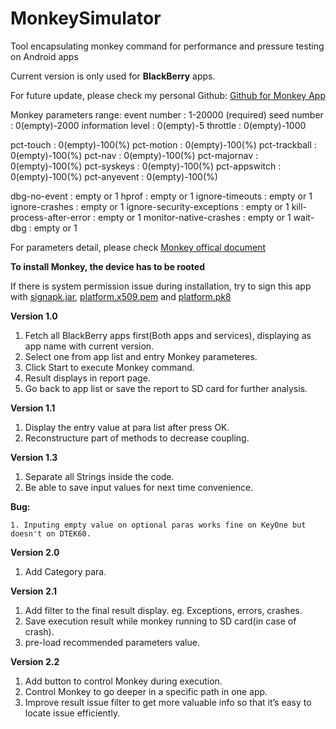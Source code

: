 # MonkeySimulator
Tool encapsulating monkey command for performance and pressure testing on Android apps

Current version is only used for **BlackBerry** apps.

For future update, please check my personal Github:
[Github for Monkey App](https://github.com/Ruins7/MonkeySimulator)

Monkey parameters range:
event number : 1-20000 (required)
seed number : 0(empty)-2000
information level : 0(empty)-5
throttle : 0(empty)-1000

pct-touch : 0(empty)-100(%)
pct-motion : 0(empty)-100(%)
pct-trackball : 0(empty)-100(%)
pct-nav : 0(empty)-100(%)
pct-majornav : 0(empty)-100(%)
pct-syskeys : 0(empty)-100(%)
pct-appswitch : 0(empty)-100(%)
pct-anyevent : 0(empty)-100(%)

dbg-no-event : empty or 1
hprof : empty or 1
ignore-timeouts : empty or 1
ignore-crashes : empty or 1
ignore-security-exceptions : empty or 1
kill-process-after-error : empty or 1
monitor-native-crashes : empty or 1
wait-dbg : empty or 1

For parameters detail, please check [Monkey offical document](https://developer.android.com/studio/test/monkey.html)

**To install Monkey, the device has to be rooted**

If there is system permission issue during installation, try to sign this app with 
[signapk.jar](https://drive.google.com/file/d/0B2nrgXGUhkR8UDhIM2NjaEtNWnc/view?usp=sharing), [platform.x509.pem](https://drive.google.com/file/d/0B2nrgXGUhkR8T0VuVW1kUXluZjg/view?usp=sharing) and [platform.pk8](https://drive.google.com/file/d/0B2nrgXGUhkR8bHVBWjZRVjZYNTg/view?usp=sharing)

**Version 1.0**

1. Fetch all BlackBerry apps first(Both apps and services), displaying as app name with current version.
2. Select one from app list and entry Monkey parameteres.
3. Click Start to execute Monkey command.
4. Result displays in report page.
5. Go back to app list or save the report to SD card for further analysis.


**Version 1.1**

1. Display the entry value at para list after press OK.
2. Reconstructure part of methods to decrease coupling.
  
**Version 1.3**


1. Separate all Strings inside the code.
2. Be able to save input values for next time convenience.

**Bug:**
    
    1. Inputing empty value on optional paras works fine on KeyOne but doesn't on DTEK60. 
    
**Version 2.0**

1. Add Category para.

**Version 2.1**

1. Add filter to the final result display. eg. Exceptions, errors, crashes.
2. Save execution result while monkey running to SD card(in case of crash).
3. pre-load recommended parameters value.

**Version 2.2**

1. Add button to control Monkey during execution.
2. Control Monkey to go deeper in a specific path in one app. 
3. Improve result issue filter to get more valuable info so that
  it’s easy to locate issue efficiently.